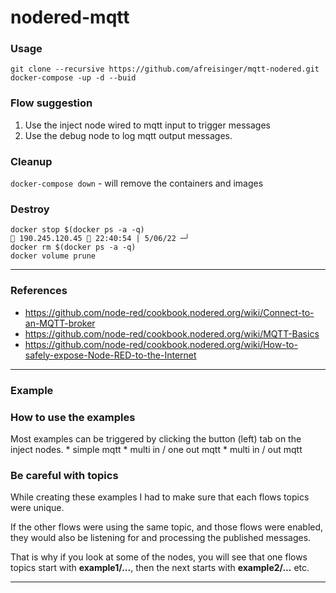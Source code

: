 # nodered-mqtt

### Usage

```
git clone --recursive https://github.com/afreisinger/mqtt-nodered.git
docker-compose -up -d --buid
```

### Flow suggestion

1. Use the inject node wired to mqtt input to trigger messages
2. Use the debug node to log mqtt output messages.

### Cleanup
`docker-compose down` - will remove the containers and images


### Destroy
```
docker stop $(docker ps -a -q)                                                                                                                                                                                                                  190.245.120.45  22:40:54 | 5/06/22 ─╯
docker rm $(docker ps -a -q)
docker volume prune
```


* * *

### References

* https://github.com/node-red/cookbook.nodered.org/wiki/Connect-to-an-MQTT-broker
* https://github.com/node-red/cookbook.nodered.org/wiki/MQTT-Basics
* https://github.com/node-red/cookbook.nodered.org/wiki/How-to-safely-expose-Node-RED-to-the-Internet

* * *

### Example

### How to use the examples

Most examples can be triggered by clicking the button (left) tab on the inject nodes.
    * simple mqtt
    * multi in / one out mqtt
    * multi in / out mqtt

### Be careful with topics

While creating these examples I had to make sure that each flows topics were unique.

If the other flows were using the same topic, and those flows were enabled, they would also be listening for and processing the published messages.

That is why if you look at some of the nodes, you will see that one flows topics start with __example1/...__, then the next starts with __example2/...__ etc.

* * *

